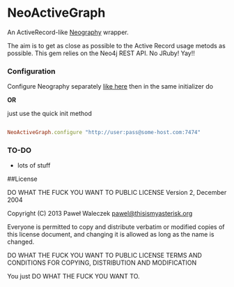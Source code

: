 # NeoActiveGraph
An ActiveRecord-like [Neography](https://github.com/maxdemarzi/neography) wrapper.

The aim is to get as close as possible to the Active Record usage metods as possible. This gem relies on the Neo4j REST API. No JRuby! Yay!!

### Configuration

Configure Neography separately [like here](https://github.com/maxdemarzi/neography/wiki/Configuration-and-initialization)
then in the same initializer do

__OR__

just use the quick init method

```ruby

NeoActiveGraph.configure "http://user:pass@some-host.com:7474"

```

### TO-DO
- lots of stuff

##License

DO WHAT THE FUCK YOU WANT TO PUBLIC LICENSE Version 2, December 2004

Copyright (C) 2013 Paweł Waleczek pawel@thisismyasterisk.org

Everyone is permitted to copy and distribute verbatim or modified copies of this license document, and changing it is allowed as long as the name is changed.

DO WHAT THE FUCK YOU WANT TO PUBLIC LICENSE TERMS AND CONDITIONS FOR COPYING, DISTRIBUTION AND MODIFICATION

You just DO WHAT THE FUCK YOU WANT TO.
